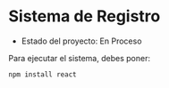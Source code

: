 <H1>Sistema de Registro</H1>

- Estado del proyecto: En Proceso

Para ejecutar el sistema, debes poner:

```npm install react```
